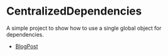 # CentralizedDependencies

A simple project to show how to use a single global object for dependencies.

* [BlogPost](https://www.manu.show/2024-02-29-centralized-dependencies/)
